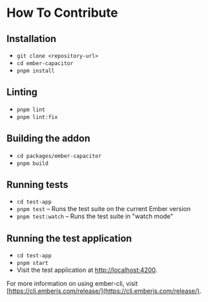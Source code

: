 # How To Contribute

## Installation

* `git clone <repository-url>`
* `cd ember-capacitor`
* `pnpm install`

## Linting

* `pnpm lint`
* `pnpm lint:fix`

## Building the addon

* `cd packages/ember-capacitor`
* `pnpm build`

## Running tests

* `cd test-app`
* `pnpm test` – Runs the test suite on the current Ember version
* `pnpm test:watch` – Runs the test suite in "watch mode"

## Running the test application

* `cd test-app`
* `pnpm start`
* Visit the test application at [http://localhost:4200](http://localhost:4200).

For more information on using ember-cli, visit [https://cli.emberjs.com/release/](https://cli.emberjs.com/release/).
